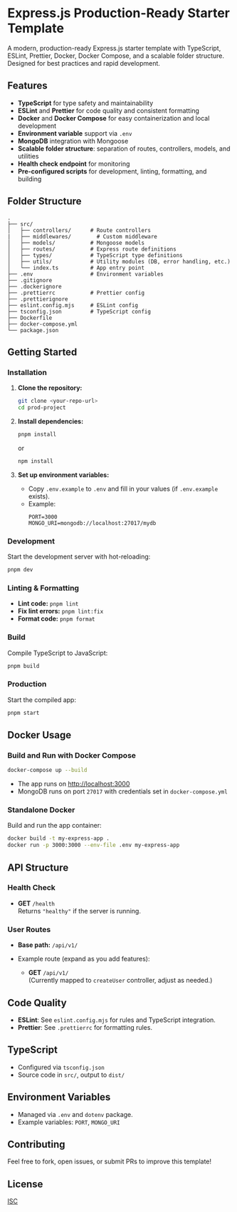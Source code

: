 # Express.js Production-Ready Starter Template

A modern, production-ready Express.js starter template with TypeScript, ESLint, Prettier, Docker, Docker Compose, and a scalable folder structure. Designed for best practices and rapid development.

## Features

- **TypeScript** for type safety and maintainability
- **ESLint** and **Prettier** for code quality and consistent formatting
- **Docker** and **Docker Compose** for easy containerization and local development
- **Environment variable** support via `.env`
- **MongoDB** integration with Mongoose
- **Scalable folder structure**: separation of routes, controllers, models, and utilities
- **Health check endpoint** for monitoring
- **Pre-configured scripts** for development, linting, formatting, and building

## Folder Structure

```
.
├── src/
│   ├── controllers/      # Route controllers
|   ├── middlewares/        # Custom middleware
│   ├── models/           # Mongoose models
│   ├── routes/           # Express route definitions
│   ├── types/            # TypeScript type definitions
│   ├── utils/            # Utility modules (DB, error handling, etc.)
│   └── index.ts          # App entry point
├── .env                  # Environment variables
├── .gitignore
├── .dockerignore
├── .prettierrc           # Prettier config
├── .prettierignore
├── eslint.config.mjs     # ESLint config
├── tsconfig.json         # TypeScript config
├── Dockerfile
├── docker-compose.yml
└── package.json
```

## Getting Started

### Installation

1. **Clone the repository:**

    ```bash
    git clone <your-repo-url>
    cd prod-project
    ```

2. **Install dependencies:**

    ```bash
    pnpm install
    ```

    or

    ```bash
    npm install
    ```

3. **Set up environment variables:**
    - Copy `.env.example` to `.env` and fill in your values (if `.env.example` exists).
    - Example:
        ```
        PORT=3000
        MONGO_URI=mongodb://localhost:27017/mydb
        ```

### Development

Start the development server with hot-reloading:

```bash
pnpm dev
```

### Linting & Formatting

- **Lint code:** `pnpm lint`
- **Fix lint errors:** `pnpm lint:fix`
- **Format code:** `pnpm format`

### Build

Compile TypeScript to JavaScript:

```bash
pnpm build
```

### Production

Start the compiled app:

```bash
pnpm start
```

## Docker Usage

### Build and Run with Docker Compose

```bash
docker-compose up --build
```

- The app runs on [http://localhost:3000](http://localhost:3000)
- MongoDB runs on port `27017` with credentials set in `docker-compose.yml`

### Standalone Docker

Build and run the app container:

```bash
docker build -t my-express-app .
docker run -p 3000:3000 --env-file .env my-express-app
```

## API Structure

### Health Check

- **GET** `/health`  
  Returns `"healthy"` if the server is running.

### User Routes

- **Base path:** `/api/v1/`
- Example route (expand as you add features):

    - **GET** `/api/v1/`  
      (Currently mapped to `createUser` controller, adjust as needed.)

## Code Quality

- **ESLint**: See `eslint.config.mjs` for rules and TypeScript integration.
- **Prettier**: See `.prettierrc` for formatting rules.

## TypeScript

- Configured via `tsconfig.json`
- Source code in `src/`, output to `dist/`

## Environment Variables

- Managed via `.env` and `dotenv` package.
- Example variables: `PORT`, `MONGO_URI`

## Contributing

Feel free to fork, open issues, or submit PRs to improve this template!

## License

[ISC](LICENSE)

